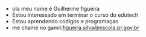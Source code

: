-  ola meu nome é Guilherme figueira
-  Estou interessado em terminar o curso  do edutech
-  Estou aprendendo codigos e programaçao
-  me chame no gamil:figueira.silva@escola.pr.gov.br


<!---
figueirasilva/figueirasilva is a ✨ special ✨ repository because its `README.md` (this file) appears on your GitHub profile.
You can click the Preview link to take a look at your changes.
--->
